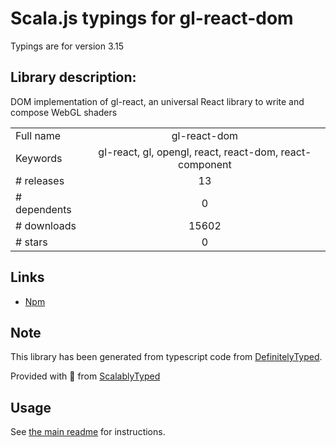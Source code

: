
# Scala.js typings for gl-react-dom

Typings are for version 3.15

## Library description:
DOM implementation of gl-react, an universal React library to write and compose WebGL shaders

|                    |                 |
| ------------------ | :-------------: |
| Full name          | gl-react-dom |
| Keywords           | gl-react, gl, opengl, react, react-dom, react-component |
| # releases         | 13 |
| # dependents       | 0 |
| # downloads        | 15602 |
| # stars            | 0 |

## Links
- [Npm](https://www.npmjs.com/package/gl-react-dom)
    


## Note
This library has been generated from typescript code from [DefinitelyTyped](https://definitelytyped.org).

Provided with :purple_heart: from [ScalablyTyped](https://github.com/oyvindberg/ScalablyTyped)

## Usage
See [the main readme](../../readme.md) for instructions.


